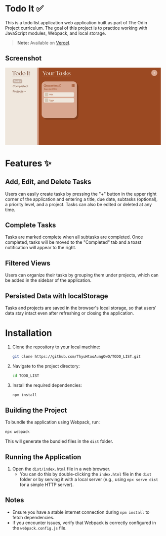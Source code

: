 # Todo It ✅

This is a todo list application web application built as part of The Odin Project curriculum. The goal of this project is to practice working with JavaScript modules, Webpack, and local storage.

> **Note:** Available on [Vercel]().

## Screenshot

![](screenshot.png)

# Features ✨

## Add, Edit, and Delete Tasks

Users can easily create tasks by pressing the "+" button in the upper right corner of the application and entering a title, due date, subtasks (optional), a priority level, and a project. Tasks can also be edited or deleted at any time.

## Complete Tasks

Tasks are marked complete when all subtasks are completed. Once completed, tasks will be moved to the "Completed" tab and a toast notification will appear to the right.

## Filtered Views

Users can organize their tasks by grouping them under projects, which can be added in the sidebar of the application.

## Persisted Data with localStorage

Tasks and projects are saved in the browser's local storage, so that users' data stay intact even after refreshing or closing the application.

# Installation

1. Clone the repository to your local machine:
   ```bash
   git clone https://github.com/ThyuHtooAungOwO/TODO_LIST.git
   ```
2. Navigate to the project directory:
   ```bash
   cd TODO_LIST
   ```
3. Install the required dependencies:
   ```bash
   npm install
   ```

## Building the Project

To bundle the application using Webpack, run:

```bash
npx webpack
```

This will generate the bundled files in the `dist` folder.

## Running the Application

1. Open the `dist/index.html` file in a web browser.
   - You can do this by double-clicking the `index.html` file in the `dist` folder or by serving it with a local server (e.g., using `npx serve dist` for a simple HTTP server).

## Notes

- Ensure you have a stable internet connection during `npm install` to fetch dependencies.
- If you encounter issues, verify that Webpack is correctly configured in the `webpack.config.js` file.
